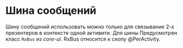 # Шина сообщений

Шину сообщений использовать можно только для связывание 2-х презентеров в
контексте одной активити. Для шины Предусмотрен класс `RxBus` из *core-ui*.
RxBus относится к скопу @PerActivity.
